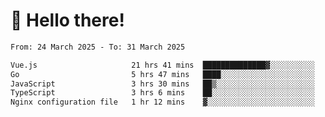 # 👋 Hello there!

<!--START_SECTION:waka-->

```txt
From: 24 March 2025 - To: 31 March 2025

Vue.js                     21 hrs 41 mins  ██████████████▓░░░░░░░░░░   58.22 %
Go                         5 hrs 47 mins   ████░░░░░░░░░░░░░░░░░░░░░   15.55 %
JavaScript                 3 hrs 30 mins   ██▒░░░░░░░░░░░░░░░░░░░░░░   09.41 %
TypeScript                 3 hrs 6 mins    ██░░░░░░░░░░░░░░░░░░░░░░░   08.34 %
Nginx configuration file   1 hr 12 mins    ▓░░░░░░░░░░░░░░░░░░░░░░░░   03.24 %
```

<!--END_SECTION:waka-->
